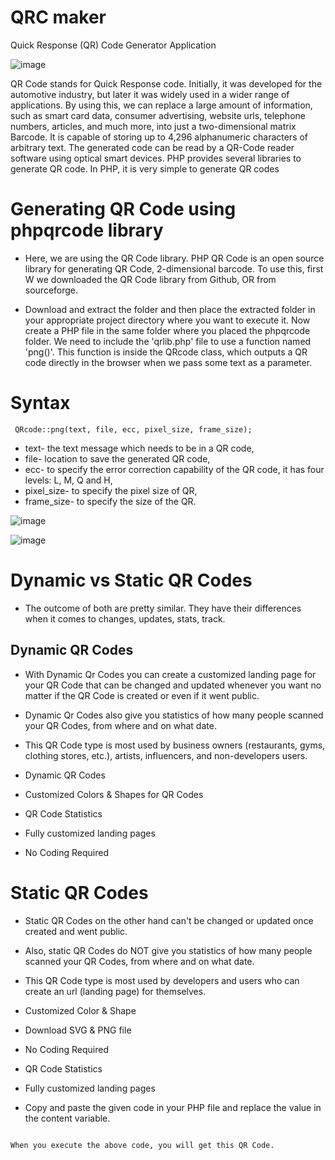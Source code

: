 # QRC maker
Quick Response (QR) Code Generator Application

![image](https://github.com/ugoem/qrcmaker/assets/24642339/73c159ff-3fd9-4fc6-b65f-6155808edd7b)

QR Code stands for Quick Response code. Initially, it was developed for the automotive industry, but later it was widely used in a wider range of applications. By using this, we can replace a large amount of information, such as smart card data, consumer advertising, website urls, telephone numbers, articles, and much more, into just a two-dimensional matrix Barcode. It is capable of storing up to 4,296 alphanumeric characters of arbitrary text. The generated code can be read by a QR-Code reader software using optical smart devices. PHP provides several libraries to generate QR code. In PHP, it is very simple to generate QR codes

# Generating QR Code using phpqrcode library
* Here, we are using the QR Code library. PHP QR Code is an open source library for generating QR Code, 2-dimensional barcode. To use this, first W we downloaded the QR Code library from Github, OR from sourceforge.

* Download and extract the folder and then place the extracted folder in your appropriate project directory where you want to execute it. Now create a PHP file in the same folder where you placed the phpqrcode folder. We need to include the 'qrlib.php' file to use a function named 'png()'. This function is inside the QRcode class, which outputs a QR code directly in the browser when we pass some text as a parameter.

# Syntax
`` QRcode::png(text, file, ecc, pixel_size, frame_size);``

* text- the text message which needs to be in a QR code,
* file- location to save the generated QR code,
* ecc- to specify the error correction capability of the QR code, it has four levels: L, M, Q and H,
* pixel_size- to specify the pixel size of QR,
* frame_size- to specify the size of the QR.
  
![image](https://github.com/ugoem/qrcmaker/assets/24642339/d0f0428f-fcd2-4ce3-af30-db338c015dae)


![image](https://github.com/ugoem/qrcmaker/assets/24642339/933c582c-bbf2-44d8-82ba-bc9366b41dd7)


# Dynamic vs Static QR Codes
* The outcome of both are pretty similar. They have their differences when it comes to changes, updates, stats, track.

## Dynamic QR Codes
* With Dynamic Qr Codes you can create a customized landing page for your QR Code that can be changed and updated whenever you want no matter if the QR Code is created or even if it went public.

* Dynamic Qr Codes also give you statistics of how many people scanned your QR Codes, from where and on what date.

* This QR Code type is most used by business owners (restaurants, gyms, clothing stores, etc.), artists, influencers, and non-developers users.

 * Dynamic QR Codes
 * Customized Colors & Shapes for QR Codes
 * QR Code Statistics
 * Fully customized landing pages
 * No Coding Required

# Static QR Codes
* Static QR Codes on the other hand can't be changed or updated once created and went public.

* Also, static QR Codes do NOT give you statistics of how many people scanned your QR Codes, from where and on what date.

* This QR Code type is most used by developers and users who can create an url (landing page) for themselves.

 * Customized Color & Shape
 * Download SVG & PNG file
 * No Coding Required
 * QR Code Statistics
 * Fully customized landing pages

* Copy and paste the given code in your PHP file and replace the value in the content variable.

  ```
<?php
    include "phpqrcode/qrlib.php" ;
    $content = "http://www.etutorialspoint.com/" ;
    QRcode::png($content) ;
?>
```
When you execute the above code, you will get this QR Code.
